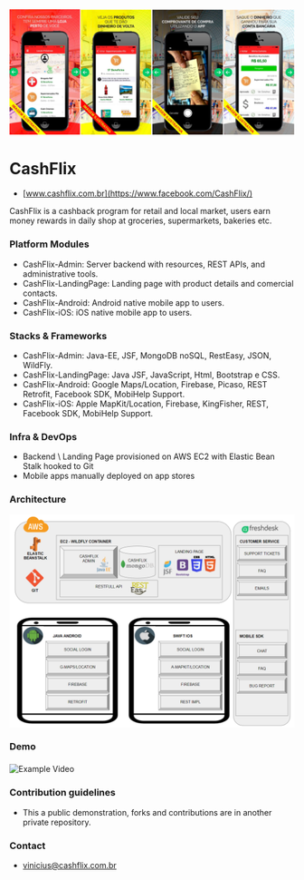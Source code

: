 <img src="cashflix.jpg" alt="CashFlix" width="800px">

# CashFlix #
* [www.cashflix.com.br](https://www.facebook.com/CashFlix/)

CashFlix is a cashback program for retail and local market, users earn money rewards in daily shop at groceries, supermarkets, bakeries etc.

### Platform Modules ###

* CashFlix-Admin:
Server backend with resources, REST APIs, and administrative tools.
* CashFlix-LandingPage:
Landing page with product details and comercial contacts.
* CashFlix-Android:
Android native mobile app to users.
* CashFlix-iOS:
iOS native mobile app to users.

### Stacks & Frameworks ###

* CashFlix-Admin:
Java-EE, JSF, MongoDB noSQL, RestEasy, JSON, WildFly.
* CashFlix-LandingPage:
Java JSF, JavaScript, Html, Bootstrap e CSS.
* CashFlix-Android:
Google Maps/Location, Firebase, Picaso, REST Retrofit, Facebook SDK, MobiHelp Support.
* CashFlix-iOS:
Apple MapKit/Location, Firebase, KingFisher, REST, Facebook SDK, MobiHelp Support.

### Infra & DevOps ###

* Backend \ Landing Page provisioned on AWS EC2 with Elastic Bean Stalk hooked to Git
* Mobile apps manually deployed on app stores

### Architecture ###

<img src="cashflix-architecture.png" width="960" alt="Architecture" align="middle"/>

### Demo ###

<img src="cashflix-video.gif" width="480" alt="Example Video" align="middle"/>

### Contribution guidelines ###

* This a public demonstration, forks and contributions are in another private repository.

### Contact ###

* [vinicius@cashflix.com.br](mailto:vinicius@cashflix.com.br)
